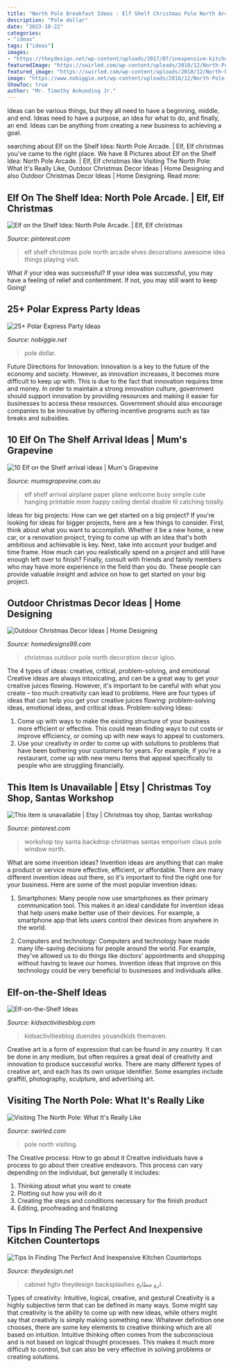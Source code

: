 ```yaml
---
title: "North Pole Breakfast Ideas : Elf Shelf Christmas Pole North Arcade Elves Decorations Awesome Idea Things Playing Visit"
description: "Pole dollar"
date: "2023-10-22"
categories:
- "ideas"
tags: ["ideas"]
images:
- "https://theydesign.net/wp-content/uploads/2017/07/inexpensive-kitchen-countertops-pictures-ideas-from-theydesign-with-regard-to-inexpensive-kitchen-countertops-tips-in-finding-the-perfect-and-inexpensive-kitchen-countertops.jpeg"
featuredImage: "https://swirled.com/wp-content/uploads/2018/12/North-Pole-2018-2.jpeg"
featured_image: "https://swirled.com/wp-content/uploads/2018/12/North-Pole-2018-2.jpeg"
image: "https://www.nobiggie.net/wp-content/uploads/2016/12/North-Pole-Street-Light.jpg"
ShowToc: true
author: "Mr. Timothy Ankunding Jr."
---
```



Ideas can be various things, but they all need to have a beginning, middle, and end. Ideas need to have a purpose, an idea for what to do, and finally, an end. Ideas can be anything from creating a new business to achieving a goal.

	

		
searching about Elf on the Shelf Idea: North Pole Arcade. | Elf, Elf christmas you've came to the right place. We have 8 Pictures about Elf on the Shelf Idea: North Pole Arcade. | Elf, Elf christmas like Visiting The North Pole: What It&#039;s Really Like, Outdoor Christmas Decor Ideas | Home Designing and also Outdoor Christmas Decor Ideas | Home Designing. Read more:
		
    
## Elf On The Shelf Idea: North Pole Arcade. | Elf, Elf Christmas

<img loading=lazy src="https://i.pinimg.com/736x/74/e9/fe/74e9fece660b1a4ec66def0da8766e3e.jpg" onerror="this.onerror=null;this.src='https://tse1.mm.bing.net/th?id=OIP.ntvasbqX7n91goy-d9B6vAHaLH&amp;pid=15.1';" alt="Elf on the Shelf Idea: North Pole Arcade. | Elf, Elf christmas">

_Source: pinterest.com_

>elf shelf christmas pole north arcade elves decorations awesome idea things playing visit. 

	

What if your idea was successful?
If your idea was successful, you may have a feeling of relief and contentment. If not, you may still want to keep Going!

    
## 25+ Polar Express Party Ideas

<img loading=lazy src="https://www.nobiggie.net/wp-content/uploads/2016/12/North-Pole-Street-Light.jpg" onerror="this.onerror=null;this.src='https://tse2.mm.bing.net/th?id=OIP.EsLJvp_HzLZK1StPofil8wHaJ3&amp;pid=15.1';" alt="25+ Polar Express Party Ideas">

_Source: nobiggie.net_

>pole dollar. 

	

Future Directions for Innovation:
Innovation is a key to the future of the economy and society. However, as innovation increases, it becomes more difficult to keep up with. This is due to the fact that innovation requires time and money. In order to maintain a strong innovation culture, government should support innovation by providing resources and making it easier for businesses to access these resources. Government should also encourage companies to be innovative by offering incentive programs such as tax breaks and subsidies.

    
## 10 Elf On The Shelf Arrival Ideas | Mum&#039;s Grapevine

<img loading=lazy src="https://mumsgrapevine.com.au/site/wp-content/uploads/2017/10/paper-plane.jpg" onerror="this.onerror=null;this.src='https://tse4.mm.bing.net/th?id=OIP.Z4aykfLY6_AQEbDn8gzHKAHaFe&amp;pid=15.1';" alt="10 Elf on the Shelf arrival ideas | Mum&#039;s Grapevine">

_Source: mumsgrapevine.com.au_

>elf shelf arrival airplane paper plane welcome busy simple cute hanging printable mom happy ceiling dental doable til catching totally. 

	

Ideas for big projects: How can we get started on a big project?
If you're looking for ideas for bigger projects, here are a few things to consider. First, think about what you want to accomplish. Whether it be a new home, a new car, or a renovation project, trying to come up with an idea that's both ambitious and achievable is key. Next, take into account your budget and time frame. How much can you realistically spend on a project and still have enough left over to finish? Finally, consult with friends and family members who may have more experience in the field than you do. These people can provide valuable insight and advice on how to get started on your big project.

    
## Outdoor Christmas Decor Ideas | Home Designing

<img loading=lazy src="http://cdn.homedesigns99.com/wp/wp-content/uploads/2014/11/North-Pole-Igloo-Outdoor-Christmas-Decoration-e1474536987757.jpg" onerror="this.onerror=null;this.src='https://tse2.mm.bing.net/th?id=OIP.NSKEhyHYlSzkps2XE8Fx0AHaFv&amp;pid=15.1';" alt="Outdoor Christmas Decor Ideas | Home Designing">

_Source: homedesigns99.com_

>christmas outdoor pole north decoration decor igloo. 

	

The 4 types of ideas: creative, critical, problem-solving, and emotional
Creative ideas are always intoxicating, and can be a great way to get your creative juices flowing. However, it's important to be careful with what you create – too much creativity can lead to problems. Here are four types of ideas that can help you get your creative juices flowing: problem-solving ideas, emotional ideas, and critical ideas.
Problem-solving Ideas: 
1) Come up with ways to make the existing structure of your business more efficient or effective. This could mean finding ways to cut costs or improve efficiency, or coming up with new ways to appeal to customers. 
2) Use your creativity in order to come up with solutions to problems that have been bothering your customers for years. For example, if you're a restaurant, come up with new menu items that appeal specifically to people who are struggling financially.

    
## This Item Is Unavailable | Etsy | Christmas Toy Shop, Santas Workshop

<img loading=lazy src="https://i.pinimg.com/736x/54/d6/35/54d635bfa8c54e527c88f1660970dba2.jpg" onerror="this.onerror=null;this.src='https://tse4.mm.bing.net/th?id=OIP.AGec6eWL_sgM1jRvXPD1cwHaKM&amp;pid=15.1';" alt="This item is unavailable | Etsy | Christmas toy shop, Santas workshop">

_Source: pinterest.com_

>workshop toy santa backdrop christmas santas emporium claus pole window north. 

	

What are some invention ideas?
Invention ideas are anything that can make a product or service more effective, efficient, or affordable. There are many different invention ideas out there, so it's important to find the right one for your business. Here are some of the most popular invention ideas:
1. Smartphones: Many people now use smartphones as their primary communication tool. This makes it an ideal candidate for invention ideas that help users make better use of their devices. For example, a smartphone app that lets users control their devices from anywhere in the world.

2. Computers and technology: Computers and technology have made many life-saving decisions for people around the world. For example, they've allowed us to do things like doctors' appointments and shopping without having to leave our homes. Invention ideas that improve on this technology could be very beneficial to businesses and individuals alike.


    
## Elf-on-the-Shelf Ideas

<img loading=lazy src="https://kidsactivitiesblog.com/wp-content/uploads/2014/11/more-and-more-elf-on-the-shelf-ideas.jpg" onerror="this.onerror=null;this.src='https://tse4.mm.bing.net/th?id=OIP.XyuWJKxtO8_siKrGsMiT9AHaKs&amp;pid=15.1';" alt="Elf-on-the-Shelf Ideas">

_Source: kidsactivitiesblog.com_

>kidsactivitiesblog duendes youandkids themaven. 

	

Creative art is a form of expression that can be found in any country. It can be done in any medium, but often requires a great deal of creativity and innovation to produce successful works. There are many different types of creative art, and each has its own unique identifier. Some examples include graffiti, photography, sculpture, and advertising art.

    
## Visiting The North Pole: What It&#039;s Really Like

<img loading=lazy src="https://swirled.com/wp-content/uploads/2018/12/North-Pole-2018-2.jpeg" onerror="this.onerror=null;this.src='https://tse2.mm.bing.net/th?id=OIP.GtiPMugSgOUmVjrlAz_CrQHaE6&amp;pid=15.1';" alt="Visiting The North Pole: What It&#039;s Really Like">

_Source: swirled.com_

>pole north visiting. 

	

The Creative process: How to go about it
Creative individuals have a process to go about their creative endeavors. This process can vary depending on the individual, but generally it includes: 
1. Thinking about what you want to create 
2. Plotting out how you will do it 
3. Creating the steps and conditions necessary for the finish product 
4. Editing, proofreading and finalizing 

    
## Tips In Finding The Perfect And Inexpensive Kitchen Countertops

<img loading=lazy src="https://theydesign.net/wp-content/uploads/2017/07/inexpensive-kitchen-countertops-pictures-ideas-from-theydesign-with-regard-to-inexpensive-kitchen-countertops-tips-in-finding-the-perfect-and-inexpensive-kitchen-countertops.jpeg" onerror="this.onerror=null;this.src='https://tse1.mm.bing.net/th?id=OIP.A3I3szl0PkEDSWvCS_7qrQHaFj&amp;pid=15.1';" alt="Tips In Finding The Perfect And Inexpensive Kitchen Countertops">

_Source: theydesign.net_

>cabinet hgtv theydesign backsplashes ارو مطابخ. 

	

Types of creativity: Intuitive, logical, creative, and gestural
Creativity is a highly subjective term that can be defined in many ways. Some might say that creativity is the ability to come up with new ideas, while others might say that creativity is simply making something new. Whatever definition one chooses, there are some key elements to creative thinking which are all based on intuition. Intuitive thinking often comes from the subconscious and is not based on logical thought processes. This makes it much more difficult to control, but can also be very effective in solving problems or creating solutions.

